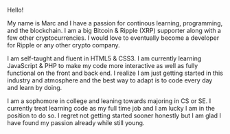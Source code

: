 Hello! 

My name is Marc and I have a passion for continous learning, programming, and the blockchain.
I am a big Bitcoin & Ripple (XRP) supporter along with a few other cryptocurrencies. I would love to eventually become a developer for Ripple or any other crypto company. 

I am self-taught and fluent in HTML5 & CSS3. I am currently learning JavaScript & PHP to make my code more interactive as well as fully functional on the front and back end. I realize I am just getting started in this industry and atmosphere and the best way to adapt is to code every day and learn by doing. 

I am a sophomore in college and leaning towards majoring in CS or SE. I currently treat learning code as my full time job and I am lucky I am in the position to do so. I regret not getting started sooner honestly but I am glad I have found my passion already while still young. 
